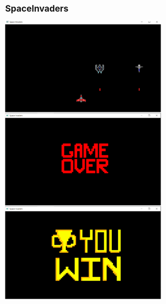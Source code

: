 # SpaceInvaders

![Screenshot 1](Capture%201.png)</br>
![Screenshot 2](Capture%202.png)</br>
![Screenshot 3](Capture%203.png)<br>
